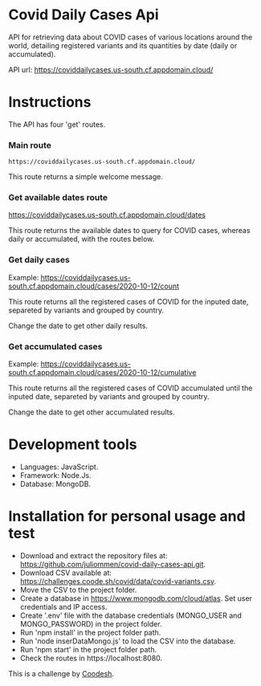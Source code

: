 # Covid Daily Cases Api

API for retrieving data about COVID cases of various locations around the world, detailing registered variants and its quantities by date (daily or accumulated).

API url: https://coviddailycases.us-south.cf.appdomain.cloud/

# Instructions

The API has four 'get' routes.

### Main route

```
https://coviddailycases.us-south.cf.appdomain.cloud/
```

This route returns a simple welcome message.

### Get available dates route

https://coviddailycases.us-south.cf.appdomain.cloud/dates

This route returns the available dates to query for COVID cases, whereas daily or accumulated, with the routes below.

### Get daily cases

Example: https://coviddailycases.us-south.cf.appdomain.cloud/cases/2020-10-12/count

This route returns all the registered cases of COVID for the inputed date, separeted by variants and grouped by country.

Change the date to get other daily results.

### Get accumulated cases

Example: https://coviddailycases.us-south.cf.appdomain.cloud/cases/2020-10-12/cumulative

This route returns all the registered cases of COVID accumulated until the inputed date, separeted by variants and grouped by country.

Change the date to get other accumulated results.

# Development tools

 - Languages: JavaScript.
 - Framework: Node.Js.
 - Database: MongoDB. 

# Installation for personal usage and test

- Download and extract the repository files at: https://github.com/juliommen/covid-daily-cases-api.git.
- Download CSV available at: https://challenges.coode.sh/covid/data/covid-variants.csv.
- Move the CSV to the project folder.
- Create a database in  https://www.mongodb.com/cloud/atlas. Set user credentials and IP access.
- Create '.env' file with the database credentials (MONGO_USER and MONGO_PASSWORD) in the project folder.
- Run 'npm install' in the project folder path.
- Run 'node inserDataMongo.js' to load the CSV into the database.
- Run 'npm start' in the project folder path.
- Check the routes in https://localhost:8080.


This is a challenge by <a href="https://coodesh.com/">Coodesh</a>.



